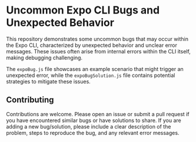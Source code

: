 # Uncommon Expo CLI Bugs and Unexpected Behavior

This repository demonstrates some uncommon bugs that may occur within the Expo CLI, characterized by unexpected behavior and unclear error messages. These issues often arise from internal errors within the CLI itself, making debugging challenging.

The `expoBug.js` file showcases an example scenario that might trigger an unexpected error, while the `expoBugSolution.js` file contains potential strategies to mitigate these issues.

## Contributing

Contributions are welcome.  Please open an issue or submit a pull request if you have encountered similar bugs or have solutions to share.  If you are adding a new bug/solution, please include a clear description of the problem, steps to reproduce the bug, and any relevant error messages.